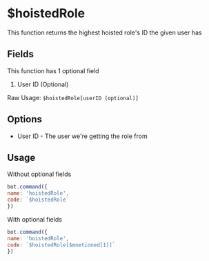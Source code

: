 # $hoistedRole

This function returns the highest hoisted role's ID the given user has

## Fields

This function has 1 optional field

1. User ID \(Optional\)

Raw Usage: `$hoistedRole[userID (optional)]`

## Options

* User ID - The user we're getting the role from

## Usage

Without optional fields

```javascript
bot.command({
name: 'hoistedRole',
code: `$hoistedRole`
})
```

With optional fields

```javascript
bot.command({
name: 'hoistedRole',
code: `$hoistedRole[$mnetioned[1]]`
})
```

